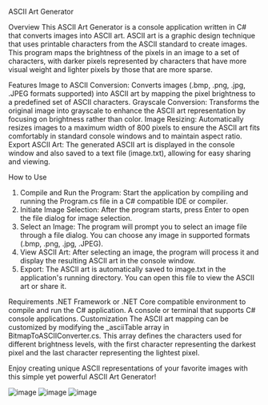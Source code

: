 ASCII Art Generator

Overview
This ASCII Art Generator is a console application written in C# that converts images into ASCII art. ASCII art is a graphic design technique that uses printable characters from the ASCII standard to create images. This program maps the brightness of the pixels in an image to a set of characters, with darker pixels represented by characters that have more visual weight and lighter pixels by those that are more sparse.

Features
Image to ASCII Conversion: Converts images (.bmp, .png, .jpg, .JPEG formats supported) into ASCII art by mapping the pixel brightness to a predefined set of ASCII characters.
Grayscale Conversion: Transforms the original image into grayscale to enhance the ASCII art representation by focusing on brightness rather than color.
Image Resizing: Automatically resizes images to a maximum width of 800 pixels to ensure the ASCII art fits comfortably in standard console windows and to maintain aspect ratio.
Export ASCII Art: The generated ASCII art is displayed in the console window and also saved to a text file (image.txt), allowing for easy sharing and viewing.

How to Use
1) Compile and Run the Program: Start the application by compiling and running the Program.cs file in a C# compatible IDE or compiler.
2) Initiate Image Selection: After the program starts, press Enter to open the file dialog for image selection.
3) Select an Image: The program will prompt you to select an image file through a file dialog. You can choose any image in supported formats (.bmp, .png, .jpg, .JPEG).
4) View ASCII Art: After selecting an image, the program will process it and display the resulting ASCII art in the console window.
5) Export: The ASCII art is automatically saved to image.txt in the application's running directory. You can open this file to view the ASCII art or share it.

Requirements
.NET Framework or .NET Core compatible environment to compile and run the C# application.
A console or terminal that supports C# console applications.
Customization
The ASCII art mapping can be customized by modifying the _asciiTable array in BitmapToASCIIConverter.cs. This array defines the characters used for different brightness levels, with the first character representing the darkest pixel and the last character representing the lightest pixel.

Enjoy creating unique ASCII representations of your favorite images with this simple yet powerful ASCII Art Generator!
 
![image](https://github.com/Kirikulus/ASCIIart/assets/64729961/7ad14dff-6075-4611-b4b9-f951742df49c)
![image](https://github.com/Kirikulus/ASCIIart/assets/64729961/2f246493-b164-47f8-9c02-047be6db0142)
![image](https://github.com/Kirikulus/ASCIIart/assets/64729961/c8e72a28-a90e-421d-8527-c1d7bb3dcbdc)

